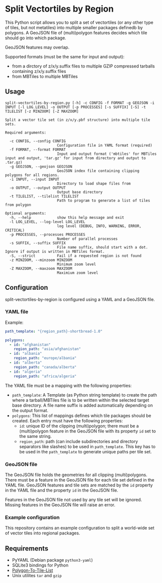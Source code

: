 # Split Vectortiles by Region

This Python script allows you to split a set of vectortiles (or any other type of tiles, but not metatiles) into
multiple smaller packages definedb by polygons. A GeoJSON file of (multi)polygon features decides which tile should go into which
package.

GeoJSON features may overlap.

Supported formats (must be the same for input and output):

* from a dirctory of z/x/y.suffix files to multiple GZIP compressed tarballs containing z/x/y.suffix files
* from MBTiles to multiple MBTiles

## Usage

```
split-vectortiles-by-region.py [-h] -c CONFIG -f FORMAT -g GEOJSON -i INPUT [-l LOG_LEVEL] -o OUTPUT [-p PROCESSES] [-s SUFFIX] [-S] -t TILELIST [-z MINZOOM] [-Z MAXZOOM]

Split a vector tile set (in z/x/y.pbf structure) into multiple tile sets.

Required arguments:

  -c CONFIG, --config CONFIG
                        Configuration file in YAML format (required)
  -f FORMAT, --format FORMAT
                        Input and output format ('mbtiles' for MBTiles input and output, 'tar.gz' for input from directory and output to .tar.gz)
  -g GEOJSON, --geojson GEOJSON
                        GeoJSON index file containing clipping polygons for all regions.
  -i INPUT, --input INPUT
                        Directory to load shape files from
  -o OUTPUT, --output OUTPUT
                        Output base directory
  -t TILELIST, --tilelist TILELIST
                        Path to program to generate a list of tiles from polygon

Optional arguments:
  -h, --help            show this help message and exit
  -l LOG_LEVEL, --log-level LOG_LEVEL
                        log level (DEBUG, INFO, WARNING, ERROR, CRITICAL)
  -p PROCESSES, --processes PROCESSES
                        Number of parallel processes
  -s SUFFIX, --suffix SUFFIX
                        File name suffix, should start with a dot. Ignore if output is written in MBTiles format.
  -S, --strict          Fail if a requested region is not found
  -z MINZOOM, --minzoom MINZOOM
                        Minimum zoom level
  -Z MAXZOOM, --maxzoom MAXZOOM
                        Maximium zoom level
```

## Configuration

split-vectortiles-by-region is configured using a YAML and a GeoJSON file.

### YAML file

Example:

```yaml
path_template: "{region_path}-shortbread-1.0"

polygons:
  - id: "afghanistan"
    region_path: "asia/afghanistan"
  - id: "albania"
    region_path: "europe/albania"
  - id: "alberta"
    region_path: "canada/alberta"
  - id: "algeria"
    region_path: "africa/algeria"
```

The YAML file must be a mapping with the following properties:

* `path_template`: A Template (as Python string template) to create the path where a tarball/MBTiles file is to be written within the selected target base directory. A file name suffix is added automatically depending on the output format.
* `polygons`: This list of mappings defines which tile packages should be created. Each entry must have the following properties:
  * `id`: unique ID of the clipping (multi)polygon; there must be a (multi)polygon feature in the GeoJSON file with its property `id` set to the same string.
  * `region_path`: path (can include subdirectories and directory separators like slashes) to be used in `path_template`. This key has to be used in the `path_template` to generate unique paths per tile set.

### GeoJSON file

The GeoJSON file holds the geometries for all clipping (multi)polygons. There must be a feature in the GeoJSON file for each tile set defined in the YAML file. GeoJSON features and tile sets are matched by the `id` property in the YAML file and the property `id` in the GeoJSON file.

Features in the GeoJSON file not used by any tile set will be ignored. Missing features in the GeoJSON file will raise an error.


### Example configuration

This repository contains an example configuration to split a world-wide set of vector tiles into regional packages.

## Requirements

* PyYAML (Debian package `python3-yaml`)
* SQLite3 bindings for Python
* [Polygon-To-Tile-List](https://github.com/Geofabrik/polygon-to-tile-list)
* Unix utilites `tar` and `gzip`
